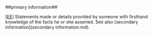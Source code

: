 ##primary information##

\[[EE](SOURCES.md#EE)\]  Statements made or details provided by someone with firsthand knowledge of the facts he or she asserted. See also [secondary information](secondary information.md).
